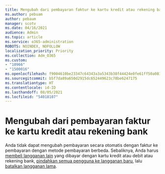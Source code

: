 ```yaml
---
title: Mengubah dari pembayaran faktur ke kartu kredit atau rekening bank
ms.author: pebuam
author: pebaum
manager: scotv
ms.date: 04/16/2021
audience: Admin
ms.topic: article
ms.service: o365-administration
ROBOTS: NOINDEX, NOFOLLOW
localization_priority: Priority
ms.collection: Adm_O365
ms.custom:
- "10966"
- "1500016"
ms.openlocfilehash: f9004610be23347c64343a3a5343b38f44424e0fe61ff50a0818acff24966786
ms.sourcegitcommit: b5f7da89a650d2915dc652449623c78be6247175
ms.translationtype: HT
ms.contentlocale: id-ID
ms.lasthandoff: 08/05/2021
ms.locfileid: "54018107"
---
```

# <a name="change-from-invoice-payments-to-credit-card-or-bank-account"></a>Mengubah dari pembayaran faktur ke kartu kredit atau rekening bank

Anda tidak dapat mengubah pembayaran secara otomatis dengan faktur ke pembayaran dengan metode pembayaran berbeda. Sebaliknya, Anda harus [membeli langganan lain](https://docs.microsoft.com/microsoft-365/commerce/try-or-buy-microsoft-365#buy-a-different-subscription) yang dibayar dengan kartu kredit atau debit atau rekening bank, [pindahkan semua pengguna ke langganan baru](https://docs.microsoft.com/microsoft-365/commerce/subscriptions/move-users-different-subscription), lalu [batalkan langganan lama](https://docs.microsoft.com/microsoft-365/commerce/subscriptions/cancel-your-subscription). 